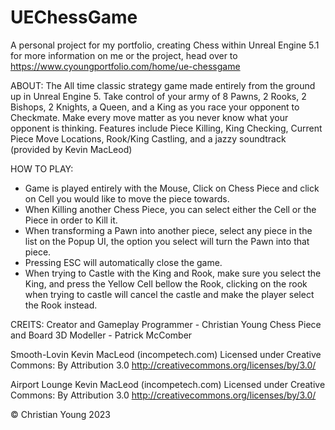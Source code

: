 # UEChessGame
A personal project for my portfolio, creating Chess within Unreal Engine 5.1 
for more information on me or the project, head over to https://www.cyoungportfolio.com/home/ue-chessgame

ABOUT: 
The All time classic strategy game made entirely from the ground up in Unreal Engine 5. Take control of your army of 8 Pawns, 2 Rooks, 2 Bishops, 2 Knights, a Queen, and a King as you race your opponent to Checkmate. Make every move matter as you never know what your opponent is thinking. Features include Piece Killing, King Checking, Current Piece Move Locations, Rook/King Castling, and a jazzy soundtrack (provided by Kevin MacLeod)

HOW TO PLAY: 
* Game is played entirely with the Mouse, Click on Chess Piece and click on Cell you would like to move the piece towards. 
* When Killing another Chess Piece, you can select either the Cell or the Piece in order to Kill it.
* When transforming a Pawn into another piece, select any piece in the list on the Popup UI, the option you select will turn the Pawn into that piece.
* Pressing ESC will automatically close the game.
* When trying to Castle with the King and Rook, make sure you select the King, and press the Yellow Cell bellow the Rook, clicking on the rook when trying to castle will cancel the castle and make the player select the Rook instead.

CREITS:
Creator and Gameplay Programmer - Christian Young
Chess Piece and Board 3D Modeller - Patrick McComber

Smooth-Lovin Kevin MacLeod (incompetech.com)
Licensed under Creative Commons: By Attribution 3.0
http://creativecommons.org/licenses/by/3.0/

Airport Lounge Kevin MacLeod (incompetech.com)
Licensed under Creative Commons: By Attribution 3.0
http://creativecommons.org/licenses/by/3.0/

© Christian Young 2023
